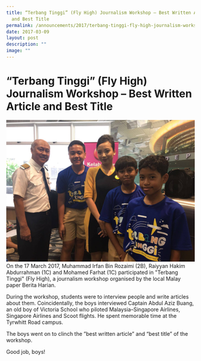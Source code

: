```yaml
---
title: “Terbang Tinggi” (Fly High) Journalism Workshop – Best Written Article
  and Best Title
permalink: /announcements/2017/terbang-tinggi-fly-high-journalism-workshop-best-written-article-and-best-title/
date: 2017-03-09
layout: post
description: ""
image: ""
---
```

# **“Terbang Tinggi” (Fly High) Journalism Workshop – Best Written Article and Best Title**

![](/images/Workshop-1.jpg)
On the 17 March 2017, Muhammad Irfan Bin Rozaimi (2B), Raiyyan Hakim Abdurrahman (1C) and Mohamed Farhat (1C) participated in "Terbang Tinggi" (Fly High), a journalism workshop organised by the local Malay paper Berita Harian.

During the workshop, students were to interview people and write articles about them. Coincidentally, the boys interviewed Captain Abdul Aziz Buang, an old boy of Victoria School who piloted Malaysia–Singapore Airlines, Singapore Airlines and Scoot flights. He spent memorable time at the Tyrwhitt Road campus.

The boys went on to clinch the ”best written article” and “best title” of the workshop.

Good job, boys!